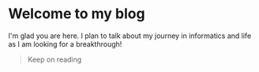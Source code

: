 # Welcome to my blog

I'm glad you are here. I plan to talk about my journey in informatics and life as I am looking for a breakthrough!

> Keep on reading
